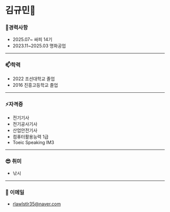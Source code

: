 #  김규민👋

### 🔭경력사항
- 2025.07~ 싸피 14기
- 2023.11~2025.03 명화공업
-----
### 📫학력
- 2022 조선대학교 졸업
- 2016 진흥고등학교 졸업
-----
### ⚡자격증
- 전기기사
- 전기공사기사
- 산업안전기사
- 컴퓨터활용능력 1급
- Toeic Speaking IM3
----

### 😎 취미
- 낚시
-----






### 💬 이메일
- rlawlstlr35@naver.com




